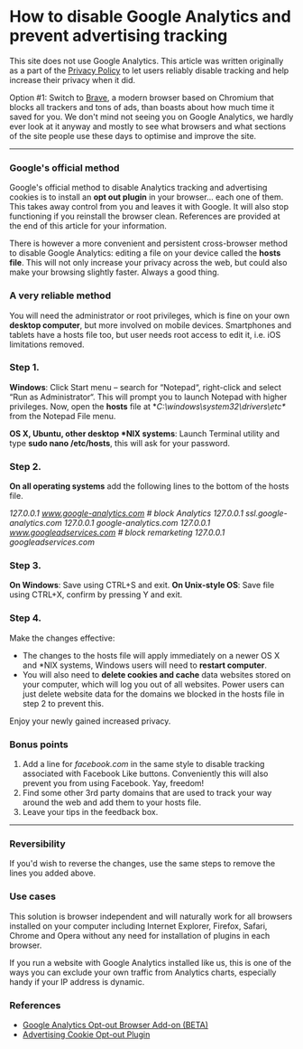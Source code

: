 How to disable Google Analytics and prevent advertising tracking
================================================================

This site does not use Google Analytics. This article was written originally as
a part of the [Privacy Policy](/terms) to let users reliably disable tracking
and help increase their privacy when it did.


Option #1: Switch to [Brave](https://brave.com), a modern browser based on
Chromium that blocks all trackers and tons of ads, than boasts about how much
time it saved for you. We don't mind not seeing you on Google Analytics, we
hardly ever look at it anyway and mostly to see what browsers and what sections
of the site people use these days to optimise and improve the site.




---


### Google's official method


Google's official method to disable Analytics tracking and advertising cookies
is to install an **opt out plugin** in your browser... each one of them. This
takes away control from you and leaves it with Google. It will also stop
functioning if you reinstall the browser clean. References are provided at the
end of this article for your information.


There is however a more convenient and persistent cross-browser method to
disable Google Analytics: editing a file on your device called the **hosts
file**. This will not only increase your privacy across the web, but could also
make your browsing slightly faster. Always a good thing.


### A very reliable method


You will need the administrator or root privileges, which is fine on your own
**desktop computer**, but more involved on mobile devices. Smartphones and
tablets have a hosts file too, but user needs root access to edit it, i.e. iOS
limitations removed.


### Step 1.


**Windows**: Click Start menu – search for “Notepad“, right-click and select
“Run as Administrator“. This will prompt you to launch Notepad with higher
privileges. Now, open the **hosts** file at **C:\windows\system32\drivers\etc\**
from the Notepad File menu.


**OS X, Ubuntu, other desktop \*NIX systems**: Launch Terminal utility and type
**sudo nano /etc/hosts**, this will ask for your password.


### Step 2.


**On all operating systems** add the following lines to the bottom of the hosts
file.


*127.0.0.1 www.google-analytics.com # block Analytics*    *127.0.0.1
ssl.google-analytics.com*    *127.0.0.1 google-analytics.com*    *127.0.0.1
www.googleadservices.com # block remarketing*    *127.0.0.1
googleadservices.com*


### Step 3.


**On Windows**: Save using CTRL+S and exit.    **On Unix-style OS**: Save file
using CTRL+X, confirm by pressing Y and exit.


### Step 4.


Make the changes effective:


* The changes to the hosts file will apply immediately on a newer OS X and \*NIX systems, Windows users will need to **restart computer**.
* You will also need to **delete cookies and cache** data websites stored on your computer, which will log you out of all websites. Power users can just delete website data for the domains we blocked in the hosts file in step 2 to prevent this.


Enjoy your newly gained increased privacy.


### Bonus points


1. Add a line for *facebook.com* in the same style to disable tracking associated with Facebook Like buttons. Conveniently this will also prevent you from using Facebook. Yay, freedom!
2. Find some other 3rd party domains that are used to track your way around the web and add them to your hosts file.
3. Leave your tips in the feedback box.




---


### Reversibility


If you'd wish to reverse the changes, use the same steps to remove the lines you
added above.


### Use cases


This solution is browser independent and will naturally work for all browsers
installed on your computer including Internet Explorer, Firefox, Safari, Chrome
and Opera without any need for installation of plugins in each browser.


If you run a website with Google Analytics installed like us, this is one of the
ways you can exclude your own traffic from Analytics charts, especially handy if
your IP address is dynamic.


### References


* [Google Analytics Opt-out Browser Add-on (BETA)](http://tools.google.com/dlpage/gaoptout)
* [Advertising Cookie Opt-out Plugin](http://www.google.com/ads/preferences/plugin/)
